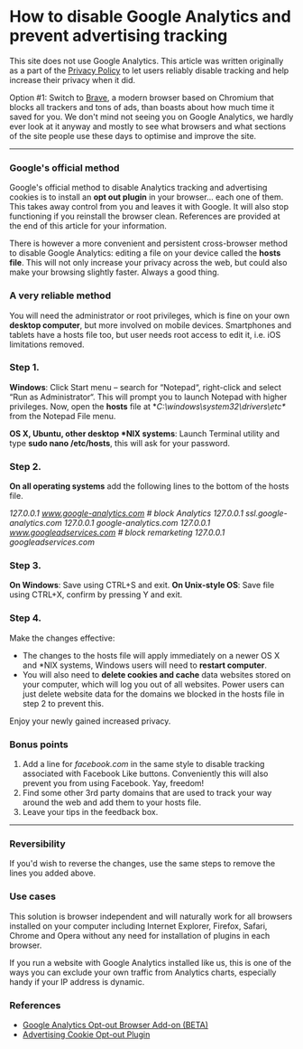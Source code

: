 How to disable Google Analytics and prevent advertising tracking
================================================================

This site does not use Google Analytics. This article was written originally as
a part of the [Privacy Policy](/terms) to let users reliably disable tracking
and help increase their privacy when it did.


Option #1: Switch to [Brave](https://brave.com), a modern browser based on
Chromium that blocks all trackers and tons of ads, than boasts about how much
time it saved for you. We don't mind not seeing you on Google Analytics, we
hardly ever look at it anyway and mostly to see what browsers and what sections
of the site people use these days to optimise and improve the site.




---


### Google's official method


Google's official method to disable Analytics tracking and advertising cookies
is to install an **opt out plugin** in your browser... each one of them. This
takes away control from you and leaves it with Google. It will also stop
functioning if you reinstall the browser clean. References are provided at the
end of this article for your information.


There is however a more convenient and persistent cross-browser method to
disable Google Analytics: editing a file on your device called the **hosts
file**. This will not only increase your privacy across the web, but could also
make your browsing slightly faster. Always a good thing.


### A very reliable method


You will need the administrator or root privileges, which is fine on your own
**desktop computer**, but more involved on mobile devices. Smartphones and
tablets have a hosts file too, but user needs root access to edit it, i.e. iOS
limitations removed.


### Step 1.


**Windows**: Click Start menu – search for “Notepad“, right-click and select
“Run as Administrator“. This will prompt you to launch Notepad with higher
privileges. Now, open the **hosts** file at **C:\windows\system32\drivers\etc\**
from the Notepad File menu.


**OS X, Ubuntu, other desktop \*NIX systems**: Launch Terminal utility and type
**sudo nano /etc/hosts**, this will ask for your password.


### Step 2.


**On all operating systems** add the following lines to the bottom of the hosts
file.


*127.0.0.1 www.google-analytics.com # block Analytics*    *127.0.0.1
ssl.google-analytics.com*    *127.0.0.1 google-analytics.com*    *127.0.0.1
www.googleadservices.com # block remarketing*    *127.0.0.1
googleadservices.com*


### Step 3.


**On Windows**: Save using CTRL+S and exit.    **On Unix-style OS**: Save file
using CTRL+X, confirm by pressing Y and exit.


### Step 4.


Make the changes effective:


* The changes to the hosts file will apply immediately on a newer OS X and \*NIX systems, Windows users will need to **restart computer**.
* You will also need to **delete cookies and cache** data websites stored on your computer, which will log you out of all websites. Power users can just delete website data for the domains we blocked in the hosts file in step 2 to prevent this.


Enjoy your newly gained increased privacy.


### Bonus points


1. Add a line for *facebook.com* in the same style to disable tracking associated with Facebook Like buttons. Conveniently this will also prevent you from using Facebook. Yay, freedom!
2. Find some other 3rd party domains that are used to track your way around the web and add them to your hosts file.
3. Leave your tips in the feedback box.




---


### Reversibility


If you'd wish to reverse the changes, use the same steps to remove the lines you
added above.


### Use cases


This solution is browser independent and will naturally work for all browsers
installed on your computer including Internet Explorer, Firefox, Safari, Chrome
and Opera without any need for installation of plugins in each browser.


If you run a website with Google Analytics installed like us, this is one of the
ways you can exclude your own traffic from Analytics charts, especially handy if
your IP address is dynamic.


### References


* [Google Analytics Opt-out Browser Add-on (BETA)](http://tools.google.com/dlpage/gaoptout)
* [Advertising Cookie Opt-out Plugin](http://www.google.com/ads/preferences/plugin/)
